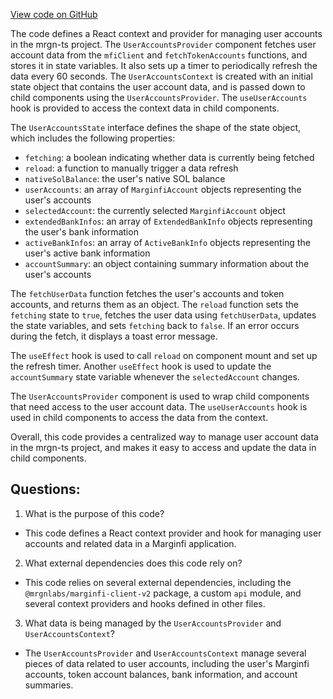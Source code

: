 [View code on GitHub](https://github.com/mrgnlabs/mrgn-ts/apps/marginfi-v2-ui/src/context/UserAccounts.tsx)

The code defines a React context and provider for managing user accounts in the mrgn-ts project. The `UserAccountsProvider` component fetches user account data from the `mfiClient` and `fetchTokenAccounts` functions, and stores it in state variables. It also sets up a timer to periodically refresh the data every 60 seconds. The `UserAccountsContext` is created with an initial state object that contains the user account data, and is passed down to child components using the `UserAccountsProvider`. The `useUserAccounts` hook is provided to access the context data in child components.

The `UserAccountsState` interface defines the shape of the state object, which includes the following properties:

- `fetching`: a boolean indicating whether data is currently being fetched
- `reload`: a function to manually trigger a data refresh
- `nativeSolBalance`: the user's native SOL balance
- `userAccounts`: an array of `MarginfiAccount` objects representing the user's accounts
- `selectedAccount`: the currently selected `MarginfiAccount` object
- `extendedBankInfos`: an array of `ExtendedBankInfo` objects representing the user's bank information
- `activeBankInfos`: an array of `ActiveBankInfo` objects representing the user's active bank information
- `accountSummary`: an object containing summary information about the user's accounts

The `fetchUserData` function fetches the user's accounts and token accounts, and returns them as an object. The `reload` function sets the `fetching` state to `true`, fetches the user data using `fetchUserData`, updates the state variables, and sets `fetching` back to `false`. If an error occurs during the fetch, it displays a toast error message.

The `useEffect` hook is used to call `reload` on component mount and set up the refresh timer. Another `useEffect` hook is used to update the `accountSummary` state variable whenever the `selectedAccount` changes.

The `UserAccountsProvider` component is used to wrap child components that need access to the user account data. The `useUserAccounts` hook is used in child components to access the data from the context.

Overall, this code provides a centralized way to manage user account data in the mrgn-ts project, and makes it easy to access and update the data in child components.
## Questions: 
 1. What is the purpose of this code?
- This code defines a React context provider and hook for managing user accounts and related data in a Marginfi application.

2. What external dependencies does this code rely on?
- This code relies on several external dependencies, including the `@mrgnlabs/marginfi-client-v2` package, a custom `api` module, and several context providers and hooks defined in other files.

3. What data is being managed by the `UserAccountsProvider` and `UserAccountsContext`?
- The `UserAccountsProvider` and `UserAccountsContext` manage several pieces of data related to user accounts, including the user's Marginfi accounts, token account balances, bank information, and account summaries.